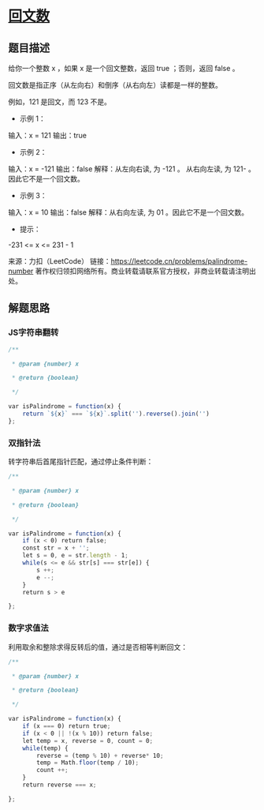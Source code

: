 # [回文数](https://leetcode.cn/problems/palindrome-number/)

## 题目描述

给你一个整数 x ，如果 x 是一个回文整数，返回 true ；否则，返回 false 。

回文数是指正序（从左向右）和倒序（从右向左）读都是一样的整数。

例如，121 是回文，而 123 不是。
 

- 示例 1：

输入：x = 121
输出：true

- 示例 2：

输入：x = -121
输出：false
解释：从左向右读, 为 -121 。 从右向左读, 为 121- 。因此它不是一个回文数。

- 示例 3：

输入：x = 10
输出：false
解释：从右向左读, 为 01 。因此它不是一个回文数。
 

- 提示：

-231 <= x <= 231 - 1

来源：力扣（LeetCode）
链接：https://leetcode.cn/problems/palindrome-number
著作权归领扣网络所有。商业转载请联系官方授权，非商业转载请注明出处。

## 解题思路

### JS字符串翻转
```js
/**

 * @param {number} x

 * @return {boolean}

 */

var isPalindrome = function(x) {
    return `${x}` === `${x}`.split('').reverse().join('')
};
```

### 双指针法
转字符串后首尾指针匹配，通过停止条件判断：

```js
/**

 * @param {number} x

 * @return {boolean}

 */

var isPalindrome = function(x) {
    if (x < 0) return false;
    const str = x + '';
    let s = 0, e = str.length - 1;
    while(s <= e && str[s] === str[e]) {
        s ++;
        e --;
    }
    return s > e

};
```

### 数字求值法
利用取余和整除求得反转后的值，通过是否相等判断回文：
```js
/**

 * @param {number} x

 * @return {boolean}

 */

var isPalindrome = function(x) {
    if (x === 0) return true;
    if (x < 0 || !(x % 10)) return false;
    let temp = x, reverse = 0, count = 0;
    while(temp) {
        reverse = (temp % 10) + reverse* 10;
        temp = Math.floor(temp / 10);
        count ++;
    }
    return reverse === x;

};
```